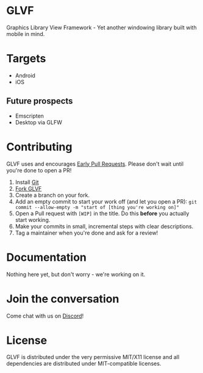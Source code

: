 # GLVF
Graphics Library View Framework - Yet another windowing library built with mobile in mind.

# Targets
- Android
- iOS

## Future prospects
- Emscripten
- Desktop via GLFW

# Contributing

GLVF uses and encourages [Early Pull Requests](https://medium.com/practical-blend/pull-request-first-f6bb667a9b6). Please don't wait until you're done to open a PR!

1. Install [Git](https://git-scm.com/downloads)
1. [Fork GLVF](https://github.com/Ultz/GLVF/fork)
1. Create a branch on your fork.
1. Add an empty commit to start your work off (and let you open a PR): `git commit --allow-empty -m "start of [thing you're working on]"`
1. Open a Pull request with `[WIP]` in the title. Do this **before** you actually start working.
1. Make your commits in small, incremental steps with clear descriptions.
1. Tag a maintainer when you're done and ask for a review!

# Documentation

Nothing here yet, but don't worry - we're working on it.

# Join the conversation

Come chat with us on [Discord](https://discord.gg/DTHHXRt)!

# License
GLVF is distributed under the very permissive MIT/X11 license and all dependencies are distributed under MIT-compatible licenses.
